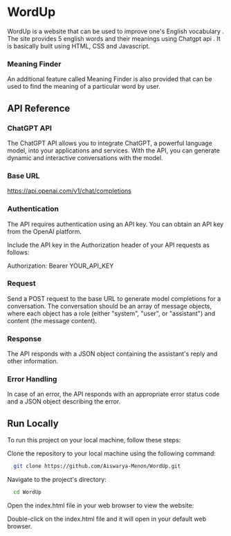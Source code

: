 
# WordUp

WordUp is a website that can be used to improve one's English vocabulary . The site provides 5 english words and their meanings using Chatgpt api . It is basically built using HTML, CSS and Javascript.
### Meaning Finder

An additional feature called Meaning Finder is also provided that can be used to find the meaning of a particular word by user.




## API Reference

### ChatGPT API

The ChatGPT API allows you to integrate ChatGPT, a powerful language model, into your applications and services. With the API, you can generate dynamic and interactive conversations with the model.

### Base URL

https://api.openai.com/v1/chat/completions

### Authentication

The API requires authentication using an API key. You can obtain an API key from the OpenAI platform.

Include the API key in the Authorization header of your API requests as follows:

Authorization: Bearer YOUR_API_KEY

### Request
Send a POST request to the base URL to generate model completions for a conversation. The conversation should be an array of message objects, where each object has a role (either "system", "user", or "assistant") and content (the message content).

### Response
The API responds with a JSON object containing the assistant's reply and other information.

### Error Handling
In case of an error, the API responds with an appropriate error status code and a JSON object describing the error.




## Run Locally
To run this project on your local machine, follow these steps:

Clone the repository to your local machine using the following command:

```bash
  git clone https://github.com/Aiswarya-Menon/WordUp.git
```

Navigate to the project's directory:

```bash
  cd WordUp
```

Open the index.html file in your web browser to view the website:

Double-click on the index.html file and it will open in your default web browser.


